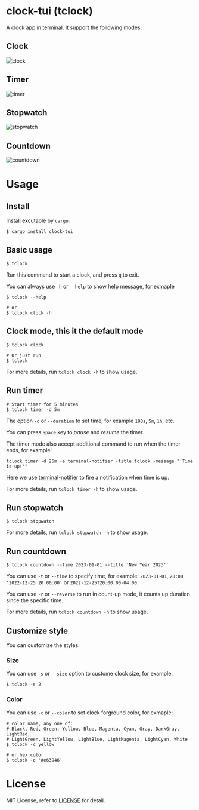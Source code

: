 # clock-tui (tclock)

A clock app in terminal. It support the following modes:

## Clock

![clock](/assets/demo-clock-mode.gif)

## Timer

![timer](/assets/demo-timer-mode.gif)

## Stopwatch

![stopwatch](/assets/demo-stopwatch-mode.gif)

## Countdown

![countdown](/assets/demo-countdown-mode.gif)

# Usage

## Install

Install excutable by `cargo`:

```shell
$ cargo install clock-tui
```

## Basic usage

```shell
$ tclock
```
Run this command to start a clock, and press `q` to exit.

You can always use `-h` or `--help` to show help message, for exmaple

```shell
$ tclock --help

# or
$ tclock clock -h
```

## Clock mode, this it the default mode

```shell
$ tclock clock

# Or just run
$ tclock
```

For more details, run `tclock clock -h` to show usage.

## Run timer

```shell
# Start timer for 5 minutes
$ tclock timer -d 5m
```

The option `-d` or `--duration` to set time, for example `100s`, `5m`, `1h`, etc.

You can press `Space` key to _pause_ and _resume_ the timer.

The timer mode also accept additional command to run when the timer ends, for example:

```
tclock timer -d 25m -e terminal-notifier -title tclock -message "'Time is up!'"
```

Here we use [terminal-notifier](https://github.com/julienXX/terminal-notifier) to fire a notification when time is up.

For more details, run `tclock timer -h` to show usage.

## Run stopwatch

```shell
$ tclock stopwatch
```

For more details, run `tclock stopwatch -h` to show usage.

## Run countdown

```shell
$ tclock countdown --time 2023-01-01 --title 'New Year 2023'`
```

You can use `-t` or `--time` to specify time, for example: `2023-01-01`, `20:00`, `'2022-12-25 20:00:00'` or `2022-12-25T20:00:00-04:00`.

You can use `-r` or `--reverse` to run in count-up mode, it counts up duration since the specific time.

For more details, run `tclock countdown -h` to show usage.

## Customize style

You can customize the styles.

### Size

You can use `-s` or `--size` option to custome clock size, for example:

```shell
$ tclock -s 2
```

### Color

You can use `-c` or `--color` to set clock forground color, for exmaple:

```shell
# color name, any one of: 
# Black, Red, Green, Yellow, Blue, Magenta, Cyan, Gray, DarkGray, LightRed,
# LightGreen, LightYellow, LightBlue, LightMagenta, LightCyan, White
$ tclock -c yellow

# or hex color
$ tclock -c '#e63946'
```

# License

MIT License, refer to [LICENSE](./LICENSE) for detail.
